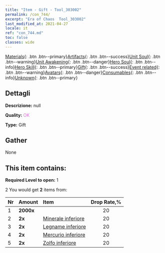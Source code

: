 ```yaml
---
title: "Item - Gift - Tool_303002"
permalink: /con_744/
excerpt: "Era of Chaos  Tool_303002"
last_modified_at: 2021-04-27
locale: it
ref: "con_744.md"
toc: false
classes: wide
---
```

 [Materials](/ItemsIT/){: .btn .btn--primary}[Artifacts](/ItemsIT/Artifacts/){: .btn .btn--success}[Unit Soul](/ItemsIT/UnitSoul/){: .btn .btn--warning}[Unit Awakening](/ItemsIT/UnitAwakening/){: .btn .btn--danger}[Hero Soul](/ItemsIT/HeroSoul/){: .btn .btn--info}[Hero Skill](/ItemsIT/HeroSkill/){: .btn .btn--primary}[Gift](/ItemsIT/Gift/){: .btn .btn--success}[Event related](/ItemsIT/Events/){: .btn .btn--warning}[Avatars](/ItemsIT/Avatars/){: .btn .btn--danger}[Consumables](/ItemsIT/Consumables/){: .btn .btn--info}[Unknown](/ItemsIT/Unknown/){: .btn .btn--primary}

## Dettagli
 **Descrizione:** null

 **Quality:** <span style="color: #DA70D6">OK</span>

 **Type:** Gift

## Gather

  None

## This item contains:

 **Required Level to open:** 1

 2 You would get **2** items  from:

  | Nr | Amount |     Item    | Drop Rate,% |
  |:---|:-------|:------------|:---------:|
  | 1 |  **2000x** | <i class="fas fa-coins"/> | 20 | 
  | 2 |  **2x** | [Minerale inferiore](/ItemsIT/mat_1/) | 20 | 
  | 3 |  **2x** | [Legname inferiore](/ItemsIT/mat_1/) | 20 | 
  | 4 |  **2x** | [Mercurio inferiore](/ItemsIT/mat_2/) | 20 | 
  | 5 |  **2x** | [Zolfo inferiore](/ItemsIT/mat_3/) | 20 | 
